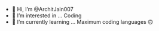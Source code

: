 - 👋 Hi, I’m @ArchitJain007
- 👀 I’m interested in ... Coding
- 🌱 I’m currently learning ... Maximum coding languages 🙃

<!---
ArchitJain007/ArchitJain007 is a ✨ special ✨ repository because its `README.md` (this file) appears on your GitHub profile.
You can click the Preview link to take a look at your changes.
--->
